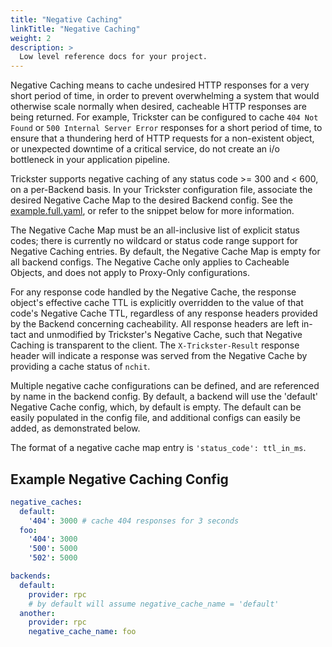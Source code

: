 ```yaml
---
title: "Negative Caching"
linkTitle: "Negative Caching"
weight: 2
description: >
  Low level reference docs for your project.
---
```


Negative Caching means to cache undesired HTTP responses for a very short period of time, in order to prevent overwhelming a system that would otherwise scale normally when desired, cacheable HTTP responses are being returned. For example, Trickster can be configured to cache `404 Not Found` or `500 Internal Server Error` responses for a short period of time, to ensure that a thundering herd of HTTP requests for a non-existent object, or unexpected downtime of a critical service, do not create an i/o bottleneck in your application pipeline.

Trickster supports negative caching of any status code >= 300 and < 600, on a per-Backend basis. In your Trickster configuration file, associate the desired Negative Cache Map to the desired Backend config. See the [example.full.yaml](../examples/conf/example.full.yaml), or refer to the snippet below for more information.

The Negative Cache Map must be an all-inclusive list of explicit status codes; there is currently no wildcard or status code range support for Negative Caching entries. By default, the Negative Cache Map is empty for all backend configs. The Negative Cache only applies to Cacheable Objects, and does not apply to Proxy-Only configurations.

For any response code handled by the Negative Cache, the response object's effective cache TTL is explicitly overridden to the value of that code's Negative Cache TTL, regardless of any response headers provided by the Backend concerning cacheability. All response headers are left in-tact and unmodified by Trickster's Negative Cache, such that Negative Caching is transparent to the client. The `X-Trickster-Result` response header will indicate a response was served from the Negative Cache by providing a cache status of `nchit`.

Multiple negative cache configurations can be defined, and are referenced by name in the backend config. By default, a backend will use the 'default' Negative Cache config, which, by default is empty. The default can be easily populated in the config file, and additional configs can easily be added, as demonstrated below.

The format of a negative cache map entry is `'status_code': ttl_in_ms`.

## Example Negative Caching Config

```yaml
negative_caches:
  default:
    '404': 3000 # cache 404 responses for 3 seconds
  foo:
    '404': 3000
    '500': 5000
    '502': 5000

backends:
  default:
    provider: rpc
    # by default will assume negative_cache_name = 'default'
  another:
    provider: rpc
    negative_cache_name: foo
```
